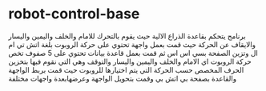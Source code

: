 # robot-control-base
برنامج يتحكم بقاعدة الذراع الالية حيث يقوم بالتحرك للامام والخلف واليمين واليسار والايقاف عن الحركة حيث قمت بعمل واجهة تحتوي على حركة الروبوت بلغة
اتش تي ام ال وتزين الصفحة بسي اس اس ثم قمت بعمل قاعدة بيانات تحتوي على 5 صفوف تخص حركة الروبوت اي الامام والخلف واليمين واليسار والتوقف وهي التي نقوم فيها بتخزين الحرف المخصص حسب الحركة التي يتم اختيارها للروبوت حيث قمت بربط الواجهة والقاعدة بصفحة بي اتش بي وقمت بتحويل الواجهة وعرضهابعدة واجهات مختلفة 

